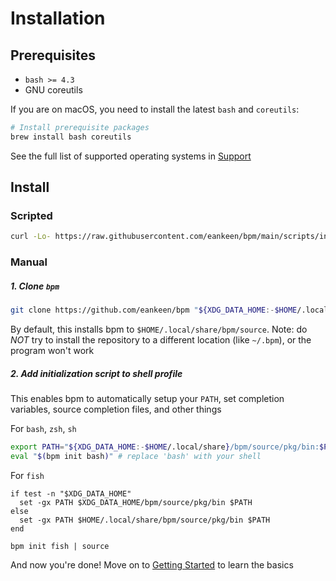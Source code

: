 # Installation

## Prerequisites

- `bash >= 4.3`
- GNU coreutils

If you are on macOS, you need to install the latest `bash` and `coreutils`:

```sh
# Install prerequisite packages
brew install bash coreutils
```

See the full list of supported operating systems in [Support](./support.md)

## Install

### Scripted

```sh
curl -Lo- https://raw.githubusercontent.com/eankeen/bpm/main/scripts/install.sh | bash
```

### Manual

##### 1. Clone `bpm`

```sh
git clone https://github.com/eankeen/bpm "${XDG_DATA_HOME:-$HOME/.local/share}/bpm/source"
```

By default, this installs bpm to `$HOME/.local/share/bpm/source`. Note: do _NOT_ try to install the repository to a different location (like `~/.bpm`), or the program won't work

##### 2. Add initialization script to shell profile

This enables bpm to automatically setup your `PATH`, set completion variables, source completion files, and other things


For `bash`, `zsh`, `sh`

```sh
export PATH="${XDG_DATA_HOME:-$HOME/.local/share}/bpm/source/pkg/bin:$PATH"
eval "$(bpm init bash)" # replace 'bash' with your shell
```

For `fish`

```fish
if test -n "$XDG_DATA_HOME"
  set -gx PATH $XDG_DATA_HOME/bpm/source/pkg/bin $PATH
else
  set -gx PATH $HOME/.local/share/bpm/source/pkg/bin $PATH
end

bpm init fish | source
```

And now you're done! Move on to [Getting Started](./getting-started.md) to learn the basics
